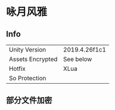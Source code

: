 # 咏月风雅

## Info

| | |
| - | - |
| Unity Version | 2019.4.26f1c1 |
| Assets Encrypted | See below |
| Hotfix | XLua |
| So Protection | |

## 部分文件加密